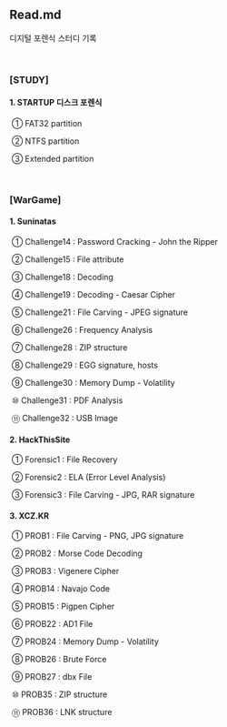## Read.md

디지털 포렌식 스터디 기록

<br>

### [STUDY]

#### 1. STARTUP 디스크 포렌식

​		  ① FAT32 partition

​		  ② NTFS partition

​		  ③ Extended partition

<br>

### [WarGame]

#### 1. Suninatas

​	  	① Challenge14 : Password Cracking - John the Ripper

​		  ② Challenge15 : File attribute

​		  ③ Challenge18 : Decoding

​		  ④ Challenge19 : Decoding - Caesar Cipher

​		  ⑤ Challenge21 : File Carving - JPEG signature

​		  ⑥ Challenge26 : Frequency Analysis

​		  ⑦ Challenge28 : ZIP structure

​		  ⑧ Challenge29 : EGG signature, hosts

​		  ⑨ Challenge30 : Memory Dump - Volatility

​		  ⑩ Challenge31 : PDF Analysis

​		  ⑪ Challenge32 : USB Image

#### 2. HackThisSite

​		  ① Forensic1 : File Recovery

​		  ② Forensic2 : ELA (Error Level Analysis)

​		  ③ Forensic3 : File Carving - JPG, RAR signature

#### 3. XCZ.KR

​		  ① PROB1 : File Carving - PNG, JPG signature

​		  ② PROB2 : Morse Code Decoding

​		  ③ PROB3 : Vigenere Cipher

​		  ④ PROB14 : Navajo Code

​		  ⑤ PROB15 : Pigpen Cipher

​		  ⑥ PROB22 : AD1 File

​		  ⑦ PROB24 : Memory Dump - Volatility

​		  ⑧ PROB26 : Brute Force

​		  ⑨ PROB27 : dbx File

​		  ⑩ PROB35 : ZIP structure

​		  ⑪ PROB36 : LNK structure